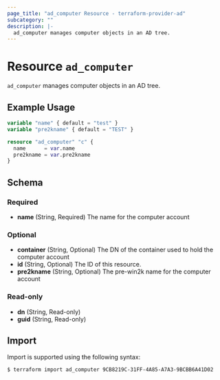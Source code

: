 ```yaml
---
page_title: "ad_computer Resource - terraform-provider-ad"
subcategory: ""
description: |-
  ad_computer manages computer objects in an AD tree.
---
```


# Resource `ad_computer`

`ad_computer` manages computer objects in an AD tree.

## Example Usage

```terraform
variable "name" { default = "test" }
variable "pre2kname" { default = "TEST" }

resource "ad_computer" "c" {
  name      = var.name
  pre2kname = var.pre2kname
}
```

## Schema

### Required

- **name** (String, Required) The name for the computer account

### Optional

- **container** (String, Optional) The DN of the container used to hold the computer account
- **id** (String, Optional) The ID of this resource.
- **pre2kname** (String, Optional) The pre-win2k name for the computer account

### Read-only

- **dn** (String, Read-only)
- **guid** (String, Read-only)

## Import

Import is supported using the following syntax:

```shell
$ terraform import ad_computer 9CB8219C-31FF-4A85-A7A3-9BCBB6A41D02
```
